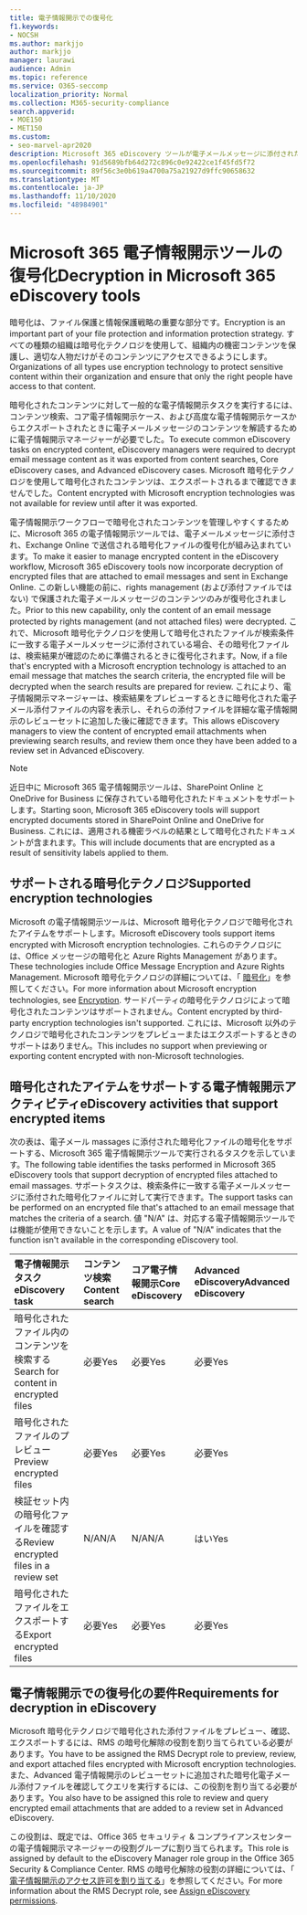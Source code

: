 ```yaml
---
title: 電子情報開示での復号化
f1.keywords:
- NOCSH
ms.author: markjjo
author: markjjo
manager: laurawi
audience: Admin
ms.topic: reference
ms.service: O365-seccomp
localization_priority: Normal
ms.collection: M365-security-compliance
search.appverid:
- MOE150
- MET150
ms.custom:
- seo-marvel-apr2020
description: Microsoft 365 eDiscovery ツールが電子メールメッセージに添付された暗号化ドキュメントを処理する方法について説明します。
ms.openlocfilehash: 91d5689bfb64d272c896c0e92422ce1f45fd5f72
ms.sourcegitcommit: 89f56c3e0b619a4700a75a21927d9ffc90658632
ms.translationtype: MT
ms.contentlocale: ja-JP
ms.lasthandoff: 11/10/2020
ms.locfileid: "48984901"
---
```

# <a name="decryption-in-microsoft-365-ediscovery-tools"></a><span data-ttu-id="09d3a-103">Microsoft 365 電子情報開示ツールの復号化</span><span class="sxs-lookup"><span data-stu-id="09d3a-103">Decryption in Microsoft 365 eDiscovery tools</span></span>

<span data-ttu-id="09d3a-104">暗号化は、ファイル保護と情報保護戦略の重要な部分です。</span><span class="sxs-lookup"><span data-stu-id="09d3a-104">Encryption is an important part of your file protection and information protection strategy.</span></span> <span data-ttu-id="09d3a-105">すべての種類の組織は暗号化テクノロジを使用して、組織内の機密コンテンツを保護し、適切な人物だけがそのコンテンツにアクセスできるようにします。</span><span class="sxs-lookup"><span data-stu-id="09d3a-105">Organizations of all types use encryption technology to protect sensitive content within their organization and ensure that only the right people have access to that content.</span></span>

<span data-ttu-id="09d3a-106">暗号化されたコンテンツに対して一般的な電子情報開示タスクを実行するには、コンテンツ検索、コア電子情報開示ケース、および高度な電子情報開示ケースからエクスポートされたときに電子メールメッセージのコンテンツを解読するために電子情報開示マネージャーが必要でした。</span><span class="sxs-lookup"><span data-stu-id="09d3a-106">To execute common eDiscovery tasks on encrypted content, eDiscovery managers were required to decrypt email message content as it was exported from content searches, Core eDiscovery cases, and Advanced eDiscovery cases.</span></span> <span data-ttu-id="09d3a-107">Microsoft 暗号化テクノロジを使用して暗号化されたコンテンツは、エクスポートされるまで確認できませんでした。</span><span class="sxs-lookup"><span data-stu-id="09d3a-107">Content encrypted with Microsoft encryption technologies was not available for review until after it was exported.</span></span>

<span data-ttu-id="09d3a-108">電子情報開示ワークフローで暗号化されたコンテンツを管理しやすくするために、Microsoft 365 の電子情報開示ツールでは、電子メールメッセージに添付され、Exchange Online で送信される暗号化ファイルの復号化が組み込まれています。</span><span class="sxs-lookup"><span data-stu-id="09d3a-108">To make it easier to manage encrypted content in the eDiscovery workflow, Microsoft 365 eDiscovery tools now incorporate decryption of encrypted files that are attached to email messages and sent in Exchange Online.</span></span> <span data-ttu-id="09d3a-109">この新しい機能の前に、rights management (および添付ファイルではない) で保護された電子メールメッセージのコンテンツのみが復号化されました。</span><span class="sxs-lookup"><span data-stu-id="09d3a-109">Prior to this new capability, only the content of an email message protected by rights management (and not attached files) were decrypted.</span></span> <span data-ttu-id="09d3a-110">これで、Microsoft 暗号化テクノロジを使用して暗号化されたファイルが検索条件に一致する電子メールメッセージに添付されている場合、その暗号化ファイルは、検索結果が確認のために準備されるときに復号化されます。</span><span class="sxs-lookup"><span data-stu-id="09d3a-110">Now, if a file that's encrypted with a Microsoft encryption technology is attached to an email message that matches the search criteria, the encrypted file will be decrypted when the search results are prepared for review.</span></span> <span data-ttu-id="09d3a-111">これにより、電子情報開示マネージャーは、検索結果をプレビューするときに暗号化された電子メール添付ファイルの内容を表示し、それらの添付ファイルを詳細な電子情報開示のレビューセットに追加した後に確認できます。</span><span class="sxs-lookup"><span data-stu-id="09d3a-111">This allows eDiscovery managers to view the content of encrypted email attachments when previewing search results, and review them once they have been added to a review set in Advanced eDiscovery.</span></span>

> [!NOTE]
> <span data-ttu-id="09d3a-112">近日中に Microsoft 365 電子情報開示ツールは、SharePoint Online と OneDrive for Business に保存されている暗号化されたドキュメントをサポートします。</span><span class="sxs-lookup"><span data-stu-id="09d3a-112">Starting soon, Microsoft 365 eDiscovery tools will support encrypted documents stored in SharePoint Online and OneDrive for Business.</span></span> <span data-ttu-id="09d3a-113">これには、適用される機密ラベルの結果として暗号化されたドキュメントが含まれます。</span><span class="sxs-lookup"><span data-stu-id="09d3a-113">This will include documents that are encrypted as a result of sensitivity labels applied to them.</span></span>

## <a name="supported-encryption-technologies"></a><span data-ttu-id="09d3a-114">サポートされる暗号化テクノロジ</span><span class="sxs-lookup"><span data-stu-id="09d3a-114">Supported encryption technologies</span></span>

<span data-ttu-id="09d3a-115">Microsoft の電子情報開示ツールは、Microsoft 暗号化テクノロジで暗号化されたアイテムをサポートします。</span><span class="sxs-lookup"><span data-stu-id="09d3a-115">Microsoft eDiscovery tools support items encrypted with Microsoft encryption technologies.</span></span> <span data-ttu-id="09d3a-116">これらのテクノロジには、Office メッセージの暗号化と Azure Rights Management があります。</span><span class="sxs-lookup"><span data-stu-id="09d3a-116">These technologies include Office Message Encryption and Azure Rights Management.</span></span> <span data-ttu-id="09d3a-117">Microsoft 暗号化テクノロジの詳細については、「 [暗号化](encryption.md)」を参照してください。</span><span class="sxs-lookup"><span data-stu-id="09d3a-117">For more information about Microsoft encryption technologies, see [Encryption](encryption.md).</span></span> <span data-ttu-id="09d3a-118">サードパーティの暗号化テクノロジによって暗号化されたコンテンツはサポートされません。</span><span class="sxs-lookup"><span data-stu-id="09d3a-118">Content encrypted by third-party encryption technologies isn't supported.</span></span> <span data-ttu-id="09d3a-119">これには、Microsoft 以外のテクノロジで暗号化されたコンテンツをプレビューまたはエクスポートするときのサポートはありません。</span><span class="sxs-lookup"><span data-stu-id="09d3a-119">This includes no support when previewing or exporting content encrypted with non-Microsoft technologies.</span></span>

## <a name="ediscovery-activities-that-support-encrypted-items"></a><span data-ttu-id="09d3a-120">暗号化されたアイテムをサポートする電子情報開示アクティビティ</span><span class="sxs-lookup"><span data-stu-id="09d3a-120">eDiscovery activities that support encrypted items</span></span>

<span data-ttu-id="09d3a-121">次の表は、電子メール massages に添付された暗号化ファイルの暗号化をサポートする、Microsoft 365 電子情報開示ツールで実行されるタスクを示しています。</span><span class="sxs-lookup"><span data-stu-id="09d3a-121">The following table identifies the tasks performed in Microsoft 365 eDiscovery tools that support decryption of encrypted files attached to email massages.</span></span> <span data-ttu-id="09d3a-122">サポートタスクは、検索条件に一致する電子メールメッセージに添付された暗号化ファイルに対して実行できます。</span><span class="sxs-lookup"><span data-stu-id="09d3a-122">The support tasks can be performed on an encrypted file that's attached to an email message that matches the criteria of a search.</span></span> <span data-ttu-id="09d3a-123">値 "N/A" は、対応する電子情報開示ツールでは機能が使用できないことを示します。</span><span class="sxs-lookup"><span data-stu-id="09d3a-123">A value of "N/A" indicates that the function isn't available in the corresponding eDiscovery tool.</span></span>

|<span data-ttu-id="09d3a-124">電子情報開示タスク</span><span class="sxs-lookup"><span data-stu-id="09d3a-124">eDiscovery task</span></span>  |<span data-ttu-id="09d3a-125">コンテンツ検索</span><span class="sxs-lookup"><span data-stu-id="09d3a-125">Content search</span></span>  |<span data-ttu-id="09d3a-126">コア電子情報開示</span><span class="sxs-lookup"><span data-stu-id="09d3a-126">Core eDiscovery</span></span>  |<span data-ttu-id="09d3a-127">Advanced eDiscovery</span><span class="sxs-lookup"><span data-stu-id="09d3a-127">Advanced eDiscovery</span></span>  |
|:---------|:---------|:---------|:---------|
|<span data-ttu-id="09d3a-128">暗号化されたファイル内のコンテンツを検索する</span><span class="sxs-lookup"><span data-stu-id="09d3a-128">Search for content in encrypted files</span></span>     |<span data-ttu-id="09d3a-129">必要</span><span class="sxs-lookup"><span data-stu-id="09d3a-129">Yes</span></span>      |<span data-ttu-id="09d3a-130">必要</span><span class="sxs-lookup"><span data-stu-id="09d3a-130">Yes</span></span>      |<span data-ttu-id="09d3a-131">必要</span><span class="sxs-lookup"><span data-stu-id="09d3a-131">Yes</span></span>      |
|<span data-ttu-id="09d3a-132">暗号化されたファイルのプレビュー</span><span class="sxs-lookup"><span data-stu-id="09d3a-132">Preview encrypted files</span></span>     |<span data-ttu-id="09d3a-133">必要</span><span class="sxs-lookup"><span data-stu-id="09d3a-133">Yes</span></span>      |<span data-ttu-id="09d3a-134">必要</span><span class="sxs-lookup"><span data-stu-id="09d3a-134">Yes</span></span>     |<span data-ttu-id="09d3a-135">必要</span><span class="sxs-lookup"><span data-stu-id="09d3a-135">Yes</span></span>       |
|<span data-ttu-id="09d3a-136">検証セット内の暗号化ファイルを確認する</span><span class="sxs-lookup"><span data-stu-id="09d3a-136">Review encrypted files in a review set</span></span>    |<span data-ttu-id="09d3a-137">N/A</span><span class="sxs-lookup"><span data-stu-id="09d3a-137">N/A</span></span>      |<span data-ttu-id="09d3a-138">N/A</span><span class="sxs-lookup"><span data-stu-id="09d3a-138">N/A</span></span>        | <span data-ttu-id="09d3a-139">はい</span><span class="sxs-lookup"><span data-stu-id="09d3a-139">Yes</span></span>        |
|<span data-ttu-id="09d3a-140">暗号化されたファイルをエクスポートする</span><span class="sxs-lookup"><span data-stu-id="09d3a-140">Export encrypted files</span></span>    |<span data-ttu-id="09d3a-141">必要</span><span class="sxs-lookup"><span data-stu-id="09d3a-141">Yes</span></span>       |<span data-ttu-id="09d3a-142">必要</span><span class="sxs-lookup"><span data-stu-id="09d3a-142">Yes</span></span>  |<span data-ttu-id="09d3a-143">必要</span><span class="sxs-lookup"><span data-stu-id="09d3a-143">Yes</span></span>    |

## <a name="requirements-for-decryption-in-ediscovery"></a><span data-ttu-id="09d3a-144">電子情報開示での復号化の要件</span><span class="sxs-lookup"><span data-stu-id="09d3a-144">Requirements for decryption in eDiscovery</span></span>

<span data-ttu-id="09d3a-145">Microsoft 暗号化テクノロジで暗号化された添付ファイルをプレビュー、確認、エクスポートするには、RMS の暗号化解除の役割を割り当てられている必要があります。</span><span class="sxs-lookup"><span data-stu-id="09d3a-145">You have to be assigned the RMS Decrypt role to preview, review, and export attached files encrypted with Microsoft encryption technologies.</span></span> <span data-ttu-id="09d3a-146">また、Advanced 電子情報開示のレビューセットに追加された暗号化電子メール添付ファイルを確認してクエリを実行するには、この役割を割り当てる必要があります。</span><span class="sxs-lookup"><span data-stu-id="09d3a-146">You also have to be assigned this role to review and query encrypted email attachments that are added to a review set in Advanced eDiscovery.</span></span>

<span data-ttu-id="09d3a-147">この役割は、既定では、Office 365 セキュリティ & コンプライアンスセンターの電子情報開示マネージャーの役割グループに割り当てられます。</span><span class="sxs-lookup"><span data-stu-id="09d3a-147">This role is assigned by default to the eDiscovery Manager role group in the Office 365 Security & Compliance Center.</span></span> <span data-ttu-id="09d3a-148">RMS の暗号化解除の役割の詳細については、「 [電子情報開示のアクセス許可を割り当てる](assign-ediscovery-permissions.md#rms-decrypt)」を参照してください。</span><span class="sxs-lookup"><span data-stu-id="09d3a-148">For more information about the RMS Decrypt role, see [Assign eDiscovery permissions](assign-ediscovery-permissions.md#rms-decrypt).</span></span>
